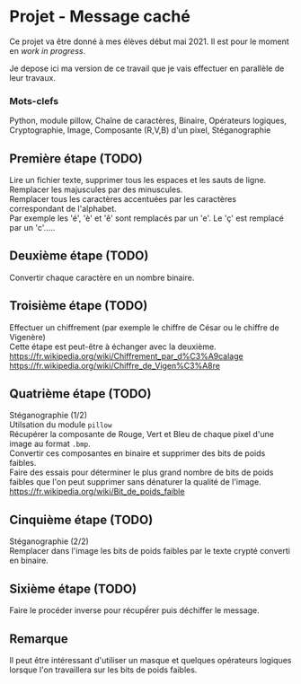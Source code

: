 # Projet - Message caché

Ce projet va être donné à mes élèves début mai 2021. Il est pour le moment en *work in progress*.

Je depose ici ma version de ce travail que je vais effectuer en parallèle de leur travaux.

### Mots-clefs
Python, module pillow, Chaîne de caractères, Binaire, Opérateurs logiques, Cryptographie, Image, Composante (R,V,B) d'un pixel, Stéganographie

## Première étape (TODO) <br />
Lire un fichier texte, supprimer tous les espaces et les sauts de ligne. <br />
Remplacer les majuscules par des minuscules. <br />
Remplacer tous les caractères accentuées par les caractères correspondant de l'alphabet.<br />
Par exemple les 'é', 'è' et 'ê' sont remplacés par un 'e'. Le 'ç' est remplacé par un 'c'.....

## Deuxième étape (TODO) <br />
Convertir chaque caractère en un nombre binaire.

## Troisième étape (TODO) <br />
Effectuer un chiffrement (par exemple le chiffre de César ou le chiffre de Vigenère) <br />
Cette étape est peut-être à échanger avec la deuxième. <br />
https://fr.wikipedia.org/wiki/Chiffrement_par_d%C3%A9calage <br />
https://fr.wikipedia.org/wiki/Chiffre_de_Vigen%C3%A8re

## Quatrième étape (TODO) <br />
Stéganographie (1/2) <br />
Utilsation du module `pillow` <br />
Récupérer la composante de Rouge, Vert et Bleu de chaque pixel d'une image au format `.bmp`. <br />
Convertir ces composantes en binaire et supprimer des bits de poids faibles. <br />
Faire des essais pour déterminer le plus grand nombre de bits de poids faibles que l'on peut supprimer sans dénaturer la qualité de l'image. <br />
https://fr.wikipedia.org/wiki/Bit_de_poids_faible

## Cinquième étape (TODO) <br />
Stéganographie (2/2) <br />
Remplacer dans l'image les bits de poids faibles par le texte crypté converti en binaire.

## Sixième étape (TODO) <br />
Faire le procéder inverse pour récupếrer puis déchiffer le message.

## Remarque
Il peut être intéressant d'utiliser un masque et quelques opérateurs logiques lorsque l'on travaillera sur les bits de poids faibles.
